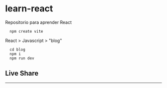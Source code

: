 # learn-react
Repositorio para aprender React

```
  npm create vite
```

React > Javascript > "blog"

```
  cd blog
  npm i 
  npm run dev
```

## Live Share
--- 
